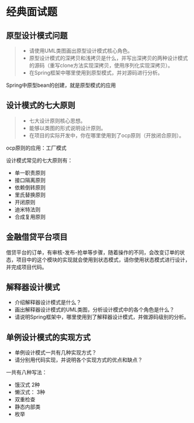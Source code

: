 # 经典面试题

## 原型设计模式问题

> * 请使用UML类图画出原型设计模式核心角色。
> * 原型设计模式的深拷贝和浅拷贝是什么，并写出深拷贝的两种设计模式的源码（重写clone方法实现深拷贝，使用序列化实现深拷贝）。
> * 在Spring框架中哪里使用到原型模式，并对源码进行分析。

Spring中原型bean的创建，就是原型模式的应用

## 设计模式的七大原则

> * 七大设计原则核心思想。
> * 能够以类图的形式说明设计原则。
> * 在项目的实际开发中，你在哪里使用到了ocp原则（开放闭合原则）。

ocp原则的应用：工厂模式

设计模式常见的七大原则有：
* 单一职责原则
* 接口隔离原则
* 依赖倒转原则
* 里氏替换原则
* 开闭原则
* 迪米特法则
* 合成复用原则

## 金融借贷平台项目

借贷平台的订单，有审核-发布-抢单等步骤，随着操作的不同，会改变订单的状态，项目中的这个模块的实现就会使用到状态模式，请你使用状态模式进行设计，并完成项目代码。

## 解释器设计模式

* 介绍解释器设计模式是什么？
* 画出解释器设计模式的UML类图，分析设计模式中的各个角色是什么？
* 请说明Spring框架中，哪里使用到了解释器设计模式，并做源码级别的分析。

## 单例设计模式的实现方式

* 单例设计模式一共有几种实现方式？
* 请分别用代码实现，并说明各个实现方式的优点和缺点？

一共有八种写法：
* 饿汉式 2种
* 懒汉式： 3种
* 双重检查
* 静态内部类
* 枚举
